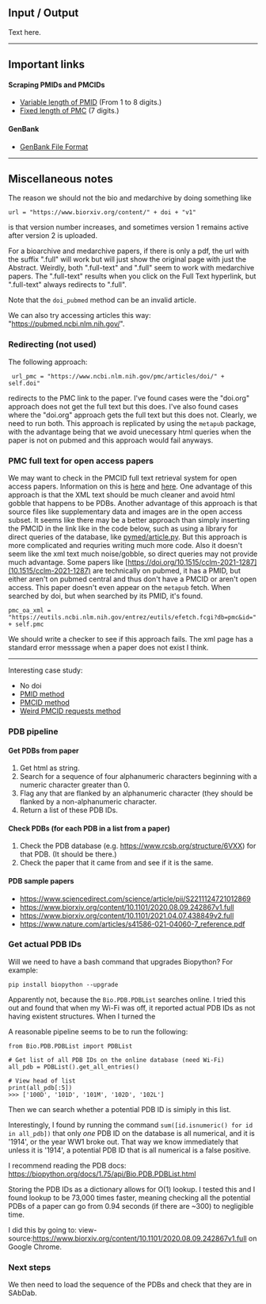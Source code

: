 

## Input / Output


Text here.


---


## Important links

#### Scraping PMIDs and PMCIDs

* [Variable length of PMID](https://libguides.library.arizona.edu/c.php?g=406096&p=2779570#:~:text=PMID,to%20all%20records%20in%20PubMed.) (From 1 to 8 digits.)
* [Fixed length of PMC](https://en.wikipedia.org/wiki/PubMed_Central#:~:text=The%20two%20identifiers%20are%20distinct%20however.%20It%20consists%20of%20%22PMC%22%20followed%20by%20a%20string%20of%20seven%20numbers) (7 digits.)


#### GenBank
* [GenBank File Format](https://www.ncbi.nlm.nih.gov/Sitemap/samplerecord.html)


---

## Miscellaneous notes

The reason we should not the bio and medarchive by doing something like 

```
url = "https://www.biorxiv.org/content/" + doi + "v1"
```

is that version number increases, and sometimes version 1 remains active after version 2 is uploaded. 

For a bioarchive and medarchive papers, if there is only a pdf, the url with the suffix ".full" will work but will just show the original page with just the Abstract. Weirdly, both ".full-text" and ".full" seem to work with medarchive papers. The ".full-text" results when you click on the Full Text hyperlink, but ".full-text" always redirects to ".full". 

Note that the `doi_pubmed` method can be an invalid article.

We can also try accessing articles this way: "https://pubmed.ncbi.nlm.nih.gov/".


### Redirecting (not used)
The following approach:

``` url_pmc = "https://www.ncbi.nlm.nih.gov/pmc/articles/doi/" + self.doi"```

redirects to the PMC link to the paper. I've found cases were the "doi.org" approach does not get the full text but this does. I've also found cases where the "doi.org" approach gets the full text but this does not. Clearly, we need to run both. This approach is replicated by using the `metapub` package, with the advantage being that we avoid unecessary html queries when the paper is not on pubmed and this approach would fail anyways. 


### PMC full text for open access papers
We may want to check in the PMCID full text retrieval system for open access papers. Information on this is [here](https://ftp.ncbi.nlm.nih.gov/pub/pmc/) and [here](https://www.ncbi.nlm.nih.gov/pmc/tools/get-full-text/). One advantage of this approach is that the XML text should be much cleaner and avoid html gobble that happens to be PDBs. Another advantage of this approach is that source files like supplementary data and images are in the open access subset. It seems like there may be a better approach than simply inserting the PMCID in the link like in the code below, such as using a library for direct queries of the database, like [pymed/article.py](https://github.com/gijswobben/pymed/blob/master/pymed/article.py). But this approach is more complicated and requries writing much more code. Also it doesn't seem like the xml text much noise/gobble, so direct queries may not provide much advantage. Some papers like [https://doi.org/10.1515/cclm-2021-1287](10.1515/cclm-2021-1287) are technically on pubmed, it has a PMID, but either aren't on pubmed central and thus don't have a PMCID or aren't open access. This paper doesn't even appear on the `metapub` fetch. When searched by doi, but when searched by its PMID, it's found. 

```
pmc_oa_xml = "https://eutils.ncbi.nlm.nih.gov/entrez/eutils/efetch.fcgi?db=pmc&id=" + self.pmc
```

We should write a checker to see if this approach fails. The xml page has a standard error messsage when a paper does not exist I think.

---

Interesting case study:

* No doi
* [PMID method](https://pubmed.ncbi.nlm.nih.gov/34873578/)
* [PMCID method](https://www.ncbi.nlm.nih.gov/pmc/articles/PMC8647651/)
* [Weird PMCID requests method](https://eutils.ncbi.nlm.nih.gov/entrez/eutils/efetch.fcgi?db=pmc&id=8647651&tool=my_tool&email=my_email@example.com)


### PDB pipeline

#### Get PDBs from paper
1. Get html as string. 
2. Search for a sequence of four alphanumeric characters beginning with a numeric character greater than 0.
3. Flag any that are flanked by an alphanumeric character (they should be flanked by a non-alphanumeric character.
4. Return a list of these PDB IDs. 

#### Check PDBs (for each PDB in a list from a paper)
1. Check the PDB database (e.g. https://www.rcsb.org/structure/6VXX) for that PDB. (It should be there.)
2. Check the paper that it came from and see if it is the same. 


#### PDB sample papers

* https://www.sciencedirect.com/science/article/pii/S2211124721012869
* https://www.biorxiv.org/content/10.1101/2020.08.09.242867v1.full
* https://www.biorxiv.org/content/10.1101/2021.04.07.438849v2.full
* https://www.nature.com/articles/s41586-021-04060-7_reference.pdf


### Get actual PDB IDs

Will we need to have a bash command that upgrades Biopython? For example: 

`pip install biopython --upgrade`

Apparently not, because the `Bio.PDB.PDBList` searches online. I tried this out and found that when my Wi-Fi was off, it reported actual PDB IDs as not having existent structures. When I turned the 


A reasonable pipeline seems to be to run the following:
```
from Bio.PDB.PDBList import PDBList

# Get list of all PDB IDs on the online database (need Wi-Fi)
all_pdb = PDBList().get_all_entries()

# View head of list
print(all_pdb[:5])
>>> ['100D', '101D', '101M', '102D', '102L']
```
Then we can search whether a potential PDB ID is simiply in this list. 

Interestingly, I found by running the command `sum([id.isnumeric() for id in all_pdb])` that only *one* PDB ID on the database is all numerical, and it is '1914', or the year WW1 broke out. That way we know immediately that unless it is '1914', a potential PDB ID that is all numerical is a false positive. 

I recommend reading the PDB docs:
https://biopython.org/docs/1.75/api/Bio.PDB.PDBList.html

Storing the PDB IDs as a dictionary allows for O(1) lookup. I tested this and I found lookup to be 73,000 times faster, meaning checking all the potential PDBs of a paper can go from 0.94 seconds (if there are ~300) to negligible time.


I did this by going to: 
view-source:https://www.biorxiv.org/content/10.1101/2020.08.09.242867v1.full 
on Google Chrome.


### Next steps

We then need to load the sequence of the PDBs and check that they are in SAbDab. 


